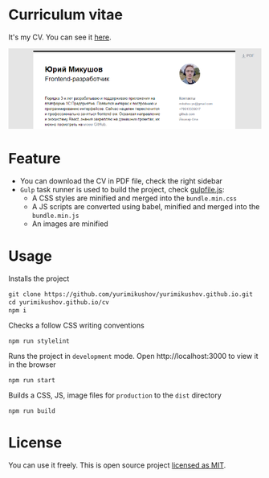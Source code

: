 # Curriculum vitae

It's my CV. You can see it [here](https://yurimikushov.github.io/cv).

![Preview](docs/img/preview.png)

# Feature

* You can download the CV in PDF file, check the right sidebar
* `Gulp` task runner is used to build the project, check [gulpfile.js](gulpfile.js):
  * A CSS styles are minified and merged into the `bundle.min.css`
  * A JS scripts are converted using babel, minified and merged into the `bundle.min.js`
  * An images are minified

# Usage

Installs the project

```
git clone https://github.com/yurimikushov/yurimikushov.github.io.git
cd yurimikushov.github.io/cv
npm i
```

Checks a follow CSS writing conventions

```
npm run stylelint
```

Runs the project in `development` mode. Open http://localhost:3000 to view it in the browser

```
npm run start
```

Builds a CSS, JS, image files for `production` to the `dist` directory

```
npm run build
```

# License

You can use it freely. This is open source project [licensed as MIT](LICENSE).
